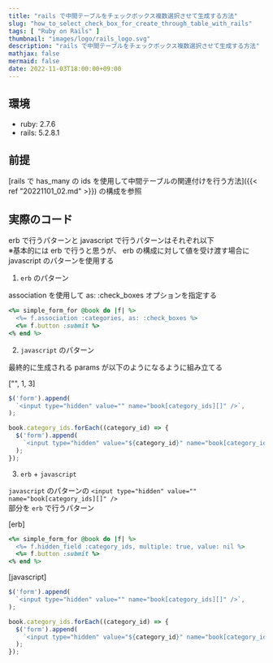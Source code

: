 ```yaml
---
title: "rails で中間テーブルをチェックボックス複数選択させて生成する方法"
slug: "how_to_select_check_box_for_create_through_table_with_rails"
tags: [ "Ruby on Rails" ]
thumbnail: "images/logo/rails_logo.svg"
description: "rails で中間テーブルをチェックボックス複数選択させて生成する方法"
mathjax: false
mermaid: false
date: 2022-11-03T18:00:00+09:00
---
```


## 環境

* ruby: 2.7.6
* rails: 5.2.8.1

## 前提

[rails で has_many の ids を使用して中間テーブルの関連付けを行う方法]({{< ref "20221101_02.md" >}}) の構成を参照

## 実際のコード

erb で行うパターンと javascript で行うパターンはそれぞれ以下  
※基本的には erb で行うと思うが、 erb の構成に対して値を受け渡す場合に  
javascript のパターンを使用する

1. `erb` のパターン

association を使用して as: :check_boxes オプションを指定する

```rb
<%= simple_form_for @book do |f| %>
  <%= f.association :categories, as: :check_boxes %>
  <%= f.button :submit %>
<% end %>
```

2. `javascript` のパターン

最終的に生成される params が以下のようになるように組み立てる  

["", 1, 3]

```javascript
$('form').append(
  `<input type="hidden" value="" name="book[category_ids][]" />`,
);

book.category_ids.forEach((category_id) => {
  $('form').append(
    `<input type="hidden" value="${category_id}" name="book[category_ids][]" id="book_category_ids_${category_id}" />`,
  );
});
```

3. `erb` + `javascript`

`javascript` のパターンの `<input type="hidden" value="" name="book[category_ids][]" />`  
部分を `erb` で行うパターン

[erb]

```rb
<%= simple_form_for @book do |f| %>
  <%= f.hidden_field :category_ids, multiple: true, value: nil %>
  <%= f.button :submit %>
<% end %>
```

[javascript]

```javascript
$('form').append(
  `<input type="hidden" value="" name="book[category_ids][]" />`,
);

book.category_ids.forEach((category_id) => {
  $('form').append(
    `<input type="hidden" value="${category_id}" name="book[category_ids][]" id="book_category_ids_${category_id}" />`,
  );
});
```
